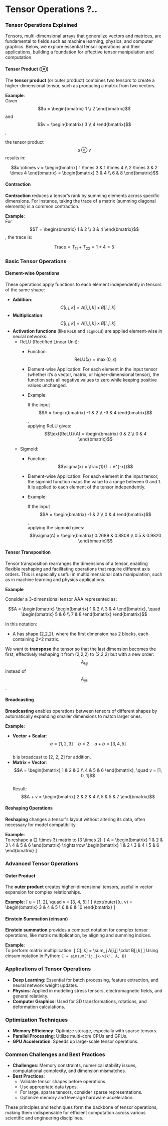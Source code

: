 # Tensor Operations ?..

### Tensor Operations Explained

Tensors, multi-dimensional arrays that generalize vectors and matrices, are fundamental to fields such as machine learning, physics, and computer graphics. Below, we explore essential tensor operations and their applications, building a foundation for effective tensor manipulation and computation.

#### **Tensor Product (⊗)**

The **tensor product** (or outer product) combines two tensors to create a higher-dimensional tensor, such as producing a matrix from two vectors.

**Example**:\
Given $$u = \begin{bmatrix} 1 \\ 2 \end{bmatrix}$$ and $$v = \begin{bmatrix} 3 \\ 4 \end{bmatrix}$$, &#x20;

the tensor product $$u \otimes v$$ results in:

$$u \otimes v = \begin{bmatrix} 1 \times 3 & 1 \times 4 \\ 2 \times 3 & 2 \times 4 \end{bmatrix} = \begin{bmatrix} 3 & 4 \\ 6 & 8 \end{bmatrix}$$

#### **Contraction**

**Contraction** reduces a tensor’s rank by summing elements across specific dimensions. For instance, taking the trace of a matrix (summing diagonal elements) is a common contraction.

**Example**:\
For  $$T = \begin{bmatrix} 1 & 2 \\ 3 & 4 \end{bmatrix}$$, the trace is:&#x20;

$$\text{Trace} = T_{11} + T_{22} = 1 + 4 = 5$$

### Basic Tensor Operations

#### **Element-wise Operations**

These operations apply functions to each element independently in tensors of the same shape:

* **Addition**: $$C[i,j,k] = A[i,j,k] + B[i,j,k]$$
* **Multiplication**: $$C[i,j,k] = A[i,j,k] \times B[i,j,k]$$
* **Activation functions** (like `ReLU` and `sigmoid`) are applied element-wise in neural networks.
  * ReLU (Rectified Linear Unit):
    * Function:  $$\text{ReLU}(x) = \max(0, x)$$
    * Element-wise Application: For each element in the input tensor (whether it’s a vector, matrix, or higher-dimensional tensor), the function sets all negative values to zero while keeping positive values unchanged.
    *   Example:

        If the input $$A = \begin{bmatrix} -1 & 2 \\ -3 & 4 \end{bmatrix}$$ , \
        applying ReLU gives: $$\text{ReLU}(A) = \begin{bmatrix} 0 & 2 \\ 0 & 4 \end{bmatrix}$$
  * Sigmoid:
    * Function:  $$\sigma(x) = \frac{1}{1 + e^{-x}}$$
    * Element-wise Application: For each element in the input tensor, the sigmoid function maps the value to a range between 0 and 1. It is applied to each element of the tensor independently.
    *   Example:

        If the input  $$A = \begin{bmatrix} -1 & 2 \\ 0 & 4 \end{bmatrix}$$ , \
        applying the sigmoid gives: $$\sigma(A) = \begin{bmatrix} 0.2689 & 0.8808 \\ 0.5 & 0.9820 \end{bmatrix}$$

#### **Tensor Transposition**

Tensor transposition rearranges the dimensions of a tensor, enabling flexible reshaping and facilitating operations that require different axis orders. This is especially useful in multidimensional data manipulation, such as in machine learning and physics applications.

**Example**

Consider a 3-dimensional tensor AAA represented as:

$$A = \begin{bmatrix} \begin{bmatrix} 1 & 2 \\ 3 & 4 \end{bmatrix}, \quad \begin{bmatrix} 5 & 6 \\ 7 & 8 \end{bmatrix} \end{bmatrix}$$

In this notation:

* A has shape (2,2,2), where the first dimension has 2 blocks, each containing 2×2 matrix.

We want to **transpose** the tensor so that the last dimension becomes the first, effectively reshaping it from (2,2,2) to (2,2,2) but with a new order: $$A_{kij}$$ instead of $$A_{ijk}$$​.

#### **Broadcasting**

**Broadcasting** enables operations between tensors of different shapes by automatically expanding smaller dimensions to match larger ones.

**Example**:

* **Vector + Scalar**:\
  $$a = [1, 2, 3] \quad b = 2 \quad a + b = [3, 4, 5]$$\
  b is broadcast to \[2, 2, 2] for addition.
* **Matrix + Vector**:\
  $$A = \begin{bmatrix} 1 & 2 & 3 \\ 4 & 5 & 6 \end{bmatrix}, \quad v = [1, 0, 1]$$\
  Result:\
  $$A + v = \begin{bmatrix} 2 & 2 & 4 \\ 5 & 5 & 7 \end{bmatrix}$$

#### **Reshaping Operations**

**Reshaping** changes a tensor's layout without altering its data, often necessary for model compatibility.

**Example**:\
To reshape a (2 \times 3) matrix to (3 \times 2): \[ A = \begin{bmatrix} 1 & 2 & 3 \ 4 & 5 & 6 \end{bmatrix} \rightarrow \begin{bmatrix} 1 & 2 \ 3 & 4 \ 5 & 6 \end{bmatrix} ]

### Advanced Tensor Operations

#### **Outer Product**

The **outer product** creates higher-dimensional tensors, useful in vector expansion for complex relationships.

**Example**: \[ u = \[1, 2], \quad v = \[3, 4, 5] ] \[ \text{outer}(u, v) = \begin{bmatrix} 3 & 4 & 5 \ 6 & 8 & 10 \end{bmatrix} ]

#### **Einstein Summation (einsum)**

**Einstein summation** provides a compact notation for complex tensor operations, like matrix multiplication, by aligning and summing indices.

**Example**:\
To perform matrix multiplication: \[ C\[i,k] = \sum\_j A\[i,j] \cdot B\[j,k] ] Using einsum notation in Python: `C = einsum('ij,jk->ik', A, B)`

### Applications of Tensor Operations

* **Deep Learning**: Essential for batch processing, feature extraction, and neural network weight updates.
* **Physics**: Applied in modeling stress tensors, electromagnetic fields, and general relativity.
* **Computer Graphics**: Used for 3D transformations, rotations, and deformation calculations.

### Optimization Techniques

* **Memory Efficiency**: Optimize storage, especially with sparse tensors.
* **Parallel Processing**: Utilize multi-core CPUs and GPUs.
* **GPU Acceleration**: Speeds up large-scale tensor operations.

### Common Challenges and Best Practices

* **Challenges**: Memory constraints, numerical stability issues, computational complexity, and dimension mismatches.
* **Best Practices**:
  * Validate tensor shapes before operations.
  * Use appropriate data types.
  * For large, sparse tensors, consider sparse representations.
  * Optimize memory and leverage hardware acceleration.

These principles and techniques form the backbone of tensor operations, making them indispensable for efficient computation across various scientific and engineering disciplines.
